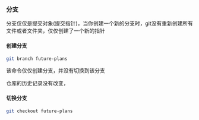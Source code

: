 ### 分支

分支仅仅是提交对象(提交指针)，当你创建一个新的分支时，git没有重新创建所有文件或者文件夹，仅仅创建了一个新的指针

#### 创建分支

```bash
git branch future-plans
```

该命令仅仅创建分支，并没有切换到该分支

仓库的历史记录没有改变，

#### 切换分支

```bash
git checkout future-plans
```

